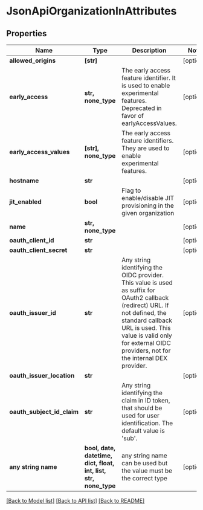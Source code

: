 # JsonApiOrganizationInAttributes


## Properties
Name | Type | Description | Notes
------------ | ------------- | ------------- | -------------
**allowed_origins** | **[str]** |  | [optional] 
**early_access** | **str, none_type** | The early access feature identifier. It is used to enable experimental features. Deprecated in favor of earlyAccessValues. | [optional] 
**early_access_values** | **[str], none_type** | The early access feature identifiers. They are used to enable experimental features. | [optional] 
**hostname** | **str** |  | [optional] 
**jit_enabled** | **bool** | Flag to enable/disable JIT provisioning in the given organization | [optional] 
**name** | **str, none_type** |  | [optional] 
**oauth_client_id** | **str** |  | [optional] 
**oauth_client_secret** | **str** |  | [optional] 
**oauth_issuer_id** | **str** | Any string identifying the OIDC provider. This value is used as suffix for OAuth2 callback (redirect) URL. If not defined, the standard callback URL is used. This value is valid only for external OIDC providers, not for the internal DEX provider. | [optional] 
**oauth_issuer_location** | **str** |  | [optional] 
**oauth_subject_id_claim** | **str** | Any string identifying the claim in ID token, that should be used for user identification. The default value is &#39;sub&#39;. | [optional] 
**any string name** | **bool, date, datetime, dict, float, int, list, str, none_type** | any string name can be used but the value must be the correct type | [optional]

[[Back to Model list]](../README.md#documentation-for-models) [[Back to API list]](../README.md#documentation-for-api-endpoints) [[Back to README]](../README.md)


